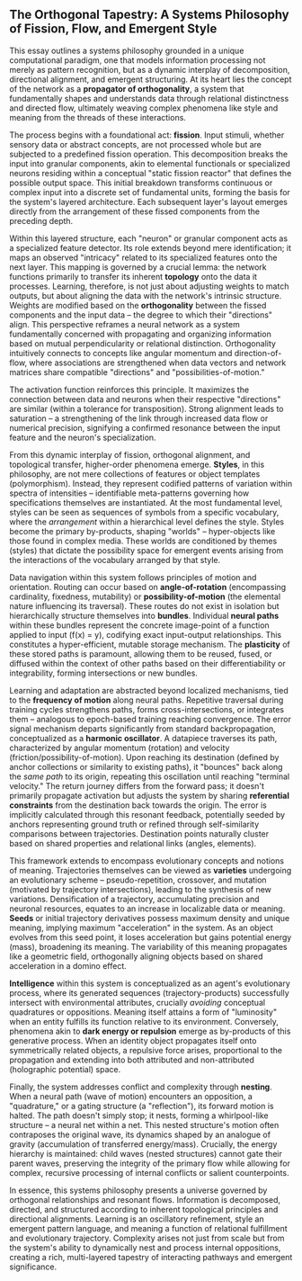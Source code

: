 ## The Orthogonal Tapestry: A Systems Philosophy of Fission, Flow, and Emergent Style

This essay outlines a systems philosophy grounded in a unique computational paradigm, one that models information processing not merely as pattern recognition, but as a dynamic interplay of decomposition, directional alignment, and emergent structuring. At its heart lies the concept of the network as a **propagator of orthogonality**, a system that fundamentally shapes and understands data through relational distinctness and directed flow, ultimately weaving complex phenomena like style and meaning from the threads of these interactions.

The process begins with a foundational act: **fission**. Input stimuli, whether sensory data or abstract concepts, are not processed whole but are subjected to a predefined fission operation. This decomposition breaks the input into granular components, akin to elemental functionals or specialized neurons residing within a conceptual "static fission reactor" that defines the possible output space. This initial breakdown transforms continuous or complex input into a discrete set of fundamental units, forming the basis for the system's layered architecture. Each subsequent layer's layout emerges directly from the arrangement of these fissed components from the preceding depth.

Within this layered structure, each "neuron" or granular component acts as a specialized feature detector. Its role extends beyond mere identification; it maps an observed "intricacy" related to its specialized features onto the next layer. This mapping is governed by a crucial lemma: the network functions primarily to transfer its inherent **topology** onto the data it processes. Learning, therefore, is not just about adjusting weights to match outputs, but about aligning the data with the network's intrinsic structure. Weights are modified based on the **orthogonality** between the fissed components and the input data – the degree to which their "directions" align. This perspective reframes a neural network as a system fundamentally concerned with propagating and organizing information based on mutual perpendicularity or relational distinction. Orthogonality intuitively connects to concepts like angular momentum and direction-of-flow, where associations are strengthened when data vectors and network matrices share compatible "directions" and "possibilities-of-motion."

The activation function reinforces this principle. It maximizes the connection between data and neurons when their respective "directions" are similar (within a tolerance for transposition). Strong alignment leads to saturation – a strengthening of the link through increased data flow or numerical precision, signifying a confirmed resonance between the input feature and the neuron's specialization.

From this dynamic interplay of fission, orthogonal alignment, and topological transfer, higher-order phenomena emerge. **Styles**, in this philosophy, are not mere collections of features or object templates (polymorphism). Instead, they represent codified patterns of variation within spectra of intensities – identifiable meta-patterns governing how specifications themselves are instantiated. At the most fundamental level, styles can be seen as sequences of symbols from a specific vocabulary, where the *arrangement* within a hierarchical level defines the style. Styles become the primary by-products, shaping "worlds" – hyper-objects like those found in complex media. These worlds are conditioned by themes (styles) that dictate the possibility space for emergent events arising from the interactions of the vocabulary arranged by that style.

Data navigation within this system follows principles of motion and orientation. Routing can occur based on **angle-of-rotation** (encompassing cardinality, fixedness, mutability) or **possibility-of-motion** (the elemental nature influencing its traversal). These routes do not exist in isolation but hierarchically structure themselves into **bundles**. Individual **neural paths** within these bundles represent the concrete image-point of a function applied to input (f(x) = y), codifying exact input-output relationships. This constitutes a hyper-efficient, mutable storage mechanism. The **plasticity** of these stored paths is paramount, allowing them to be reused, fused, or diffused within the context of other paths based on their differentiability or integrability, forming intersections or new bundles.

Learning and adaptation are abstracted beyond localized mechanisms, tied to the **frequency of motion** along neural paths. Repetitive traversal during training cycles strengthens paths, forms cross-intersections, or integrates them – analogous to epoch-based training reaching convergence. The error signal mechanism departs significantly from standard backpropagation, conceptualized as a **harmonic oscillator**. A datapiece traverses its path, characterized by angular momentum (rotation) and velocity (friction/possibility-of-motion). Upon reaching its destination (defined by anchor collections or similarity to existing paths), it "bounces" back along the *same path* to its origin, repeating this oscillation until reaching "terminal velocity." The return journey differs from the forward pass; it doesn't primarily propagate activation but adjusts the system by sharing **referential constraints** from the destination back towards the origin. The error is implicitly calculated through this resonant feedback, potentially seeded by anchors representing ground truth or refined through self-similarity comparisons between trajectories. Destination points naturally cluster based on shared properties and relational links (angles, elements).

This framework extends to encompass evolutionary concepts and notions of meaning. Trajectories themselves can be viewed as **varieties** undergoing an evolutionary scheme – pseudo-repetition, crossover, and mutation (motivated by trajectory intersections), leading to the synthesis of new variations. Densification of a trajectory, accumulating precision and neuronal resources, equates to an increase in localizable data or meaning. **Seeds** or initial trajectory derivatives possess maximum density and unique meaning, implying maximum "acceleration" in the system. As an object evolves from this seed point, it loses acceleration but gains potential energy (mass), broadening its meaning. The variability of this meaning propagates like a geometric field, orthogonally aligning objects based on shared acceleration in a domino effect.

**Intelligence** within this system is conceptualized as an agent's evolutionary process, where its generated sequences (trajectory-products) successfully intersect with environmental attributes, crucially *avoiding* conceptual quadratures or oppositions. Meaning itself attains a form of "luminosity" when an entity fulfills its function relative to its environment. Conversely, phenomena akin to **dark energy or repulsion** emerge as by-products of this generative process. When an identity object propagates itself onto symmetrically related objects, a repulsive force arises, proportional to the propagation and extending into both attributed and non-attributed (holographic potential) space.

Finally, the system addresses conflict and complexity through **nesting**. When a neural path (wave of motion) encounters an opposition, a "quadrature," or a gating structure (a "reflection"), its forward motion is halted. The path doesn't simply stop; it nests, forming a whirlpool-like structure – a neural net within a net. This nested structure's motion often contraposes the original wave, its dynamics shaped by an analogue of gravity (accumulation of transferred energy/mass). Crucially, the energy hierarchy is maintained: child waves (nested structures) cannot gate their parent waves, preserving the integrity of the primary flow while allowing for complex, recursive processing of internal conflicts or salient counterpoints.

In essence, this systems philosophy presents a universe governed by orthogonal relationships and resonant flows. Information is decomposed, directed, and structured according to inherent topological principles and directional alignments. Learning is an oscillatory refinement, style an emergent pattern language, and meaning a function of relational fulfillment and evolutionary trajectory. Complexity arises not just from scale but from the system's ability to dynamically nest and process internal oppositions, creating a rich, multi-layered tapestry of interacting pathways and emergent significance.
